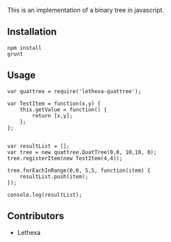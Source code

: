 This is an implementation of a binary tree in javascript.

Installation
------------

	npm install
	grunt

Usage
-----

	var quattree = require('lethexa-quattree');
	
	var TestItem = function(x,y) {
		this.getValue = function() {
			return [x,y];
		};
	};


	var resultList = [];
	var tree = new quattree.QuatTree(0,0, 10,10, 0);
	tree.registerItem(new TestItem(4,4));

	tree.forEachInRange(0,0, 5,5, function(item) {
		resultList.push(item);
	});

	console.log(resultList);


Contributors
------------

* Lethexa


